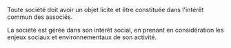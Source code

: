 Toute société doit avoir un objet licite et être constituée dans l'intérêt commun des associés.


La société est gérée dans son intérêt social, en prenant en considération les enjeux sociaux et environnementaux de son activité.

